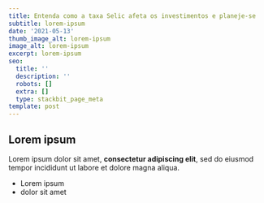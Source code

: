 ```yaml
---
title: Entenda como a taxa Selic afeta os investimentos e planeje-se
subtitle: lorem-ipsum
date: '2021-05-13'
thumb_image_alt: lorem-ipsum
image_alt: lorem-ipsum
excerpt: lorem-ipsum
seo:
  title: ''
  description: ''
  robots: []
  extra: []
  type: stackbit_page_meta
template: post
---
```

## Lorem ipsum

Lorem ipsum dolor sit amet, **consectetur adipiscing elit**, sed do eiusmod tempor incididunt ut labore et dolore magna aliqua.

- Lorem ipsum
- dolor sit amet
